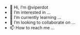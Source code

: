 - 👋 Hi, I’m @viperdot
- 👀 I’m interested in ...
- 🌱 I’m currently learning ...
- 💞️ I’m looking to collaborate on ...
- 📫 How to reach me ...

<!---
viperdot/viperdot is a ✨ special ✨ repository because its `README.md` (this file) appears on your GitHub profile.
You can click the Preview link to take a look at your changes.
--->
